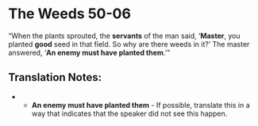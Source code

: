 The Weeds 50-06
=================


“When the plants sprouted, the **servants** of the man said,
‘**Master**, you planted **good** seed in that field.  So why are
there weeds in it?’ The master answered, ‘**An enemy must have
planted them**.’”

Translation Notes:
------------------

- -   **An enemy must have planted them** - If possible, translate this in
    a way that indicates that the speaker did not see this happen.

